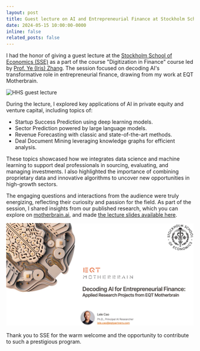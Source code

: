 ```yaml
---
layout: post
title: Guest lecture on AI and Entrepreneurial Finance at Stockholm School of Economics (SSE)
date: 2024-05-15 10:00:00-0000
inline: false
related_posts: false
---
```


I had the honor of giving a guest lecture at the <a href="https://www.hhs.se/en">Stockholm School of Economics (SSE)</a> as a part of the course "Digitization in Finance" course led by <a href="https://www.hhs.se/en/houseoffinance/about/people/people-container/ye-zhang/">Prof. Ye (Iris) Zhang</a>. The session focused on decoding AI's transformative role in entrepreneurial finance, drawing from my work at EQT Motherbrain.

<img src="https://media.licdn.com/dms/image/v2/D4D22AQHs6822O_cm6Q/feedshare-shrink_800/feedshare-shrink_800/0/1715693070193?e=1738195200&v=beta&t=6GcwjYpziADfihEcdMSgeuhYqC7TNsvKuzSZKzKYQps" alt="HHS guest lecture" width="600">

During the lecture, I explored key applications of AI in private equity and venture capital, including topics of:

- Startup Success Prediction using deep learning models.
- Sector Prediction powered by large language models.
- Revenue Forecasting with classic and state-of-the-art methods.
- Deal Document Mining leveraging knowledge graphs for efficient analysis.

These topics showcased how we integrates data science and machine learning to support deal professionals in sourcing, evaluating, and managing investments. I also highlighted the importance of combining proprietary data and innovative algorithms to uncover new opportunities in high-growth sectors.

The engaging questions and interactions from the audience were truly energizing, reflecting their curiosity and passion for the field. As part of the session, I shared insights from our published research, which you can explore on <a href="https://motherbrain.ai/about">motherbrain.ai</a>, and made <a href="https://github.com/caolele/caolele.github.io/blob/main/assets/pdf/HHS-lecture.pdf">the lecture slides available here</a>.

<a href="https://github.com/caolele/caolele.github.io/blob/main/assets/pdf/HHS-lecture.pdf">
  <img src="https://github.com/caolele/caolele.github.io/blob/main/assets/img/news/20240515-1.jpg?raw=true" alt="HHS lecture slides" width="600">
</a>

Thank you to SSE for the warm welcome and the opportunity to contribute to such a prestigious program.

